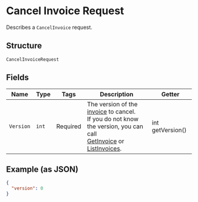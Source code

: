 
# Cancel Invoice Request

Describes a `CancelInvoice` request.

## Structure

`CancelInvoiceRequest`

## Fields

| Name | Type | Tags | Description | Getter |
|  --- | --- | --- | --- | --- |
| `Version` | `int` | Required | The version of the [invoice](#type-invoice) to cancel.<br>If you do not know the version, you can call<br>[GetInvoice](#endpoint-Invoices-GetInvoice) or [ListInvoices](#endpoint-Invoices-ListInvoices). | int getVersion() |

## Example (as JSON)

```json
{
  "version": 0
}
```


